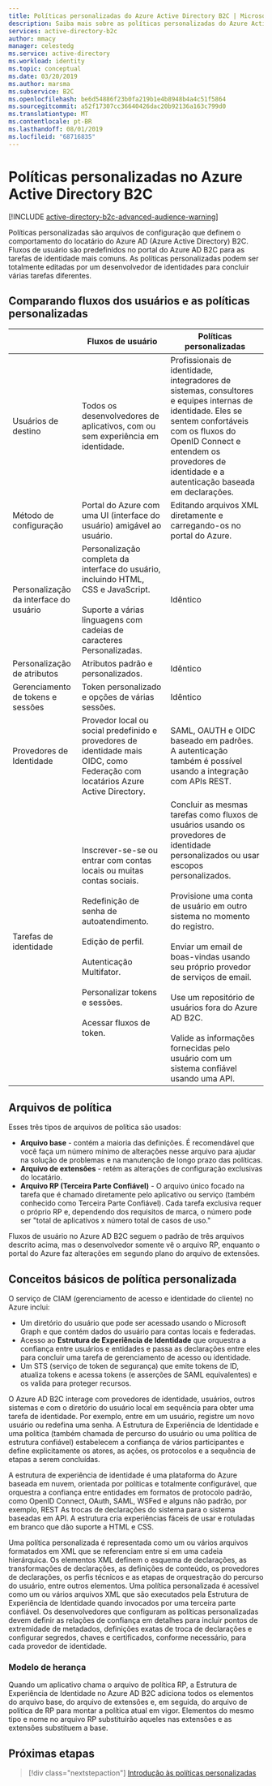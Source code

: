 ```yaml
---
title: Políticas personalizadas do Azure Active Directory B2C | Microsoft Docs
description: Saiba mais sobre as políticas personalizadas do Azure Active Directory B2C.
services: active-directory-b2c
author: mmacy
manager: celestedg
ms.service: active-directory
ms.workload: identity
ms.topic: conceptual
ms.date: 03/20/2019
ms.author: marsma
ms.subservice: B2C
ms.openlocfilehash: be6d54886f23b0fa219b1e4b8948b4a4c51f5864
ms.sourcegitcommit: a52f17307cc36640426dac20b92136a163c799d0
ms.translationtype: MT
ms.contentlocale: pt-BR
ms.lasthandoff: 08/01/2019
ms.locfileid: "68716835"
---
```

# <a name="custom-policies-in-azure-active-directory-b2c"></a>Políticas personalizadas no Azure Active Directory B2C

[!INCLUDE [active-directory-b2c-advanced-audience-warning](../../includes/active-directory-b2c-advanced-audience-warning.md)]

Políticas personalizadas são arquivos de configuração que definem o comportamento do locatário do Azure AD (Azure Active Directory) B2C. Fluxos de usuário são predefinidos no portal do Azure AD B2C para as tarefas de identidade mais comuns. As políticas personalizadas podem ser totalmente editadas por um desenvolvedor de identidades para concluir várias tarefas diferentes.

## <a name="comparing-user-flows-and-custom-policies"></a>Comparando fluxos dos usuários e as políticas personalizadas

| | Fluxos de usuário | Políticas personalizadas |
|-|-------------------|-----------------|
| Usuários de destino | Todos os desenvolvedores de aplicativos, com ou sem experiência em identidade. | Profissionais de identidade, integradores de sistemas, consultores e equipes internas de identidade. Eles se sentem confortáveis com os fluxos do OpenID Connect e entendem os provedores de identidade e a autenticação baseada em declarações. |
| Método de configuração | Portal do Azure com uma UI (interface do usuário) amigável ao usuário. | Editando arquivos XML diretamente e carregando-os no portal do Azure. |
| Personalização da interface do usuário | Personalização completa da interface do usuário, incluindo HTML, CSS e JavaScript.<br><br>Suporte a várias linguagens com cadeias de caracteres Personalizadas. | Idêntico |
| Personalização de atributos | Atributos padrão e personalizados. | Idêntico |
| Gerenciamento de tokens e sessões | Token personalizado e opções de várias sessões. | Idêntico |
| Provedores de Identidade | Provedor local ou social predefinido e provedores de identidade mais OIDC, como Federação com locatários Azure Active Directory. | SAML, OAUTH e OIDC baseado em padrões.  A autenticação também é possível usando a integração com APIs REST. |
| Tarefas de identidade | Inscrever-se-se ou entrar com contas locais ou muitas contas sociais.<br><br>Redefinição de senha de autoatendimento.<br><br>Edição de perfil.<br><br>Autenticação Multifator.<br><br>Personalizar tokens e sessões.<br><br>Acessar fluxos de token. | Concluir as mesmas tarefas como fluxos de usuários usando os provedores de identidade personalizados ou usar escopos personalizados.<br><br>Provisione uma conta de usuário em outro sistema no momento do registro.<br><br>Enviar um email de boas-vindas usando seu próprio provedor de serviços de email.<br><br>Use um repositório de usuários fora do Azure AD B2C.<br><br>Valide as informações fornecidas pelo usuário com um sistema confiável usando uma API. |

## <a name="policy-files"></a>Arquivos de política

Esses três tipos de arquivos de política são usados:

- **Arquivo base** - contém a maioria das definições. É recomendável que você faça um número mínimo de alterações nesse arquivo para ajudar na solução de problemas e na manutenção de longo prazo das políticas.
- **Arquivo de extensões** - retém as alterações de configuração exclusivas do locatário.
- **Arquivo RP (Terceira Parte Confiável)** - O arquivo único focado na tarefa que é chamado diretamente pelo aplicativo ou serviço (também conhecido como Terceira Parte Confiável). Cada tarefa exclusiva requer o próprio RP e, dependendo dos requisitos de marca, o número pode ser "total de aplicativos x número total de casos de uso."

Fluxos de usuário no Azure AD B2C seguem o padrão de três arquivos descrito acima, mas o desenvolvedor somente vê o arquivo RP, enquanto o portal do Azure faz alterações em segundo plano do arquivo de extensões.

## <a name="custom-policy-core-concepts"></a>Conceitos básicos de política personalizada

O serviço de CIAM (gerenciamento de acesso e identidade do cliente) no Azure inclui:

- Um diretório do usuário que pode ser acessado usando o Microsoft Graph e que contém dados do usuário para contas locais e federadas.
- Acesso ao **Estrutura de Experiência de Identidade** que orquestra a confiança entre usuários e entidades e passa as declarações entre eles para concluir uma tarefa de gerenciamento de acesso ou identidade.
- Um STS (serviço de token de segurança) que emite tokens de ID, atualiza tokens e acessa tokens (e asserções de SAML equivalentes) e os valida para proteger recursos.

O Azure AD B2C interage com provedores de identidade, usuários, outros sistemas e com o diretório do usuário local em sequência para obter uma tarefa de identidade. Por exemplo, entre em um usuário, registre um novo usuário ou redefina uma senha. A Estrutura de Experiência de Identidade e uma política (também chamada de percurso do usuário ou uma política de estrutura confiável) estabelecem a confiança de vários participantes e define explicitamente os atores, as ações, os protocolos e a sequência de etapas a serem concluídas.

A estrutura de experiência de identidade é uma plataforma do Azure baseada em nuvem, orientada por políticas e totalmente configurável, que orquestra a confiança entre entidades em formatos de protocolo padrão, como OpenID Connect, OAuth, SAML, WSFed e alguns não padrão, por exemplo, REST As trocas de declarações do sistema para o sistema baseadas em API. A estrutura cria experiências fáceis de usar e rotuladas em branco que dão suporte a HTML e CSS.

Uma política personalizada é representada como um ou vários arquivos formatados em XML que se referenciam entre si em uma cadeia hierárquica. Os elementos XML definem o esquema de declarações, as transformações de declarações, as definições de conteúdo, os provedores de declarações, os perfis técnicos e as etapas de orquestração do percurso do usuário, entre outros elementos. Uma política personalizada é acessível como um ou vários arquivos XML que são executados pela Estrutura de Experiência de Identidade quando invocados por uma terceira parte confiável. Os desenvolvedores que configuram as políticas personalizadas devem definir as relações de confiança em detalhes para incluir pontos de extremidade de metadados, definições exatas de troca de declarações e configurar segredos, chaves e certificados, conforme necessário, para cada provedor de identidade.

### <a name="inheritance-model"></a>Modelo de herança

Quando um aplicativo chama o arquivo de política RP, a Estrutura de Experiência de Identidade no Azure AD B2C adiciona todos os elementos do arquivo base, do arquivo de extensões e, em seguida, do arquivo de política de RP para montar a política atual em vigor.  Elementos do mesmo tipo e nome no arquivo RP substituirão aqueles nas extensões e as extensões substituem a base.

## <a name="next-steps"></a>Próximas etapas

> [!div class="nextstepaction"]
> [Introdução às políticas personalizadas](active-directory-b2c-get-started-custom.md)

